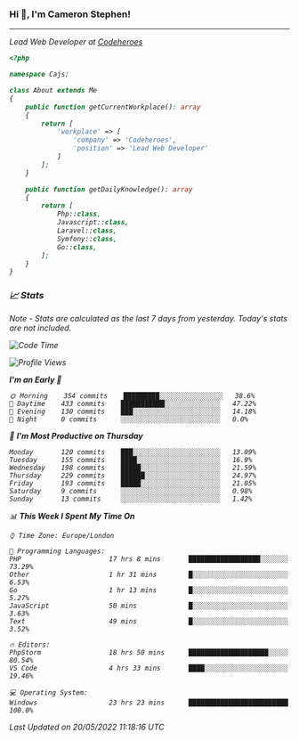 ### Hi 👋, I'm Cameron Stephen!
<hr>
<p><em>Lead Web Developer at <a href="https://codeheroes.co.uk">Codeheroes</a></p>


```php
<?php

namespace Cajs;

class About extends Me
{
    public function getCurrentWorkplace(): array
    {
        return [
            'workplace' => [
                'company' => 'Codeheroes',
                'position' => 'Lead Web Developer'
            ]
        ];
    }

    public function getDailyKnowledge(): array
    {
        return [
            Php::class,
            Javascript::class,
            Laravel::class,
            Symfony::class,
            Go::class,
        ];
    }
}
```

### 📈 Stats
<p><em>Note - Stats are calculated as the last 7 days from yesterday. Today's stats are not included.</em></p>


<!--START_SECTION:waka-->
![Code Time](http://img.shields.io/badge/Code%20Time-2%2C884%20hrs%2019%20mins-blue)

![Profile Views](http://img.shields.io/badge/Profile%20Views-0-blue)

**I'm an Early 🐤** 

```text
🌞 Morning    354 commits    █████████░░░░░░░░░░░░░░░░   38.6% 
🌆 Daytime    433 commits    ███████████░░░░░░░░░░░░░░   47.22% 
🌃 Evening    130 commits    ███░░░░░░░░░░░░░░░░░░░░░░   14.18% 
🌙 Night      0 commits      ░░░░░░░░░░░░░░░░░░░░░░░░░   0.0%

```
📅 **I'm Most Productive on Thursday** 

```text
Monday       120 commits    ███░░░░░░░░░░░░░░░░░░░░░░   13.09% 
Tuesday      155 commits    ████░░░░░░░░░░░░░░░░░░░░░   16.9% 
Wednesday    198 commits    █████░░░░░░░░░░░░░░░░░░░░   21.59% 
Thursday     229 commits    ██████░░░░░░░░░░░░░░░░░░░   24.97% 
Friday       193 commits    █████░░░░░░░░░░░░░░░░░░░░   21.05% 
Saturday     9 commits      ░░░░░░░░░░░░░░░░░░░░░░░░░   0.98% 
Sunday       13 commits     ░░░░░░░░░░░░░░░░░░░░░░░░░   1.42%

```


📊 **This Week I Spent My Time On** 

```text
⌚︎ Time Zone: Europe/London

💬 Programming Languages: 
PHP                      17 hrs 8 mins       ██████████████████░░░░░░░   73.29% 
Other                    1 hr 31 mins        █░░░░░░░░░░░░░░░░░░░░░░░░   6.53% 
Go                       1 hr 13 mins        █░░░░░░░░░░░░░░░░░░░░░░░░   5.27% 
JavaScript               50 mins             █░░░░░░░░░░░░░░░░░░░░░░░░   3.63% 
Text                     49 mins             █░░░░░░░░░░░░░░░░░░░░░░░░   3.52%

🔥 Editors: 
PhpStorm                 18 hrs 50 mins      ████████████████████░░░░░   80.54% 
VS Code                  4 hrs 33 mins       ████░░░░░░░░░░░░░░░░░░░░░   19.46%

💻 Operating System: 
Windows                  23 hrs 23 mins      █████████████████████████   100.0%

```


 Last Updated on 20/05/2022 11:18:16 UTC
<!--END_SECTION:waka-->
